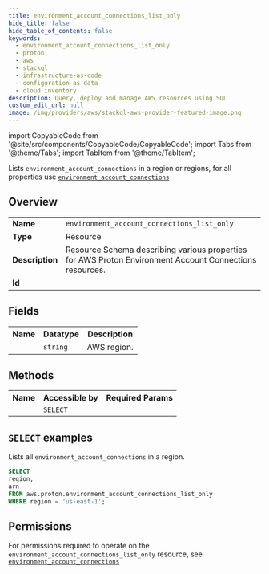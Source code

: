 ```yaml
---
title: environment_account_connections_list_only
hide_title: false
hide_table_of_contents: false
keywords:
  - environment_account_connections_list_only
  - proton
  - aws
  - stackql
  - infrastructure-as-code
  - configuration-as-data
  - cloud inventory
description: Query, deploy and manage AWS resources using SQL
custom_edit_url: null
image: /img/providers/aws/stackql-aws-provider-featured-image.png
---
```


import CopyableCode from '@site/src/components/CopyableCode/CopyableCode';
import Tabs from '@theme/Tabs';
import TabItem from '@theme/TabItem';

Lists <code>environment_account_connections</code> in a region or regions, for all properties use <a href="/providers/aws/serviceName/environment_account_connections/"><code>environment_account_connections</code></a>

## Overview
<table><tbody>
<tr><td><b>Name</b></td><td><code>environment_account_connections_list_only</code></td></tr>
<tr><td><b>Type</b></td><td>Resource</td></tr>
<tr><td><b>Description</b></td><td>Resource Schema describing various properties for AWS Proton Environment Account Connections resources.</td></tr>
<tr><td><b>Id</b></td><td><CopyableCode code="aws.proton.environment_account_connections_list_only" /></td></tr>
</tbody></table>

## Fields
<table><tbody><tr><th>Name</th><th>Datatype</th><th>Description</th></tr><tr><td><CopyableCode code="region" /></td><td><code>string</code></td><td>AWS region.</td></tr>
</tbody></table>

## Methods

<table><tbody>
  <tr>
    <th>Name</th>
    <th>Accessible by</th>
    <th>Required Params</th>
  </tr>
  <tr>
    <td><CopyableCode code="list_resources" /></td>
    <td><code>SELECT</code></td>
    <td><CopyableCode code="region" /></td>
  </tr>
</tbody></table>

## `SELECT` examples
Lists all <code>environment_account_connections</code> in a region.
```sql
SELECT
region,
arn
FROM aws.proton.environment_account_connections_list_only
WHERE region = 'us-east-1';
```


## Permissions

For permissions required to operate on the <code>environment_account_connections_list_only</code> resource, see <a href="/providers/aws/proton/environment_account_connections/#permissions"><code>environment_account_connections</code></a>

